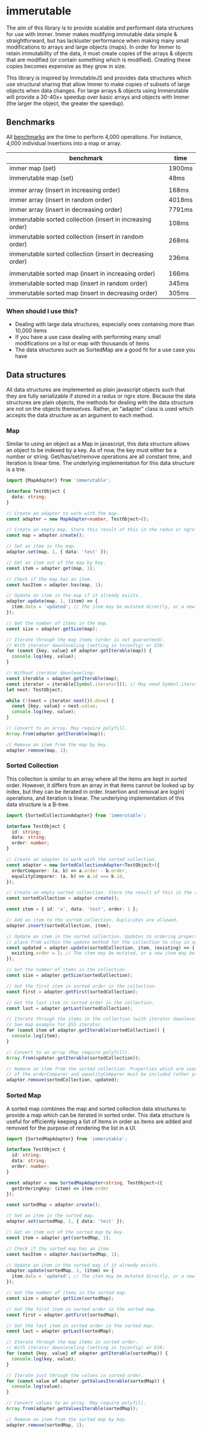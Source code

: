 # immerutable

The aim of this library is to provide scalable and performant data structures for use with Immer. Immer makes
modifying immutable data simple & straightforward, but has lackluster performance when making many small modifications
to arrays and large objects (maps). In order for Immer to retain immutability of the data, it must create copies of
the arrays & objects that are modified (or contain something which is modified). Creating these copies becomes
expensive as they grow in size.

This library is inspired by ImmutableJS and provides data structures which use structural sharing that allow Immer
to make copies of subsets of large objects when data changes. For large arrays & objects using Immerutable will provide
a 30-40x+ speedup over basic arrays and objects with Immer (the larger the object, the greater the speedup).

## Benchmarks

All [benchmarks](benchmark/benchmark.ts) are the time to perform 4,000 operations. For instance, 4,000 individual insertions into a map or array.

|benchmark|time|
|---------|----|
|immer map (set)|1900ms|
|immerutable map (set)|48ms|
|||
|immer array (insert in increasing order)|168ms|
|immer array (insert in random order)|4018ms|
|immer array (insert in decreasing order)|7791ms|
|immerutable sorted collection (insert in increasing order)|108ms|
|immerutable sorted collection (insert in random order)|268ms|
|immerutable sorted collection (insert in decreasing order)|236ms|
|||
|immerutable sorted map (insert in increasing order)|166ms|
|immerutable sorted map (insert in random order)|345ms|
|immerutable sorted map (insert in decreasing order)|305ms|

### When should I use this?

* Dealing with large data structures, especially ones containing more than 10,000 items
* If you have a use case dealing with performing many small modifications on a list or map with thousands of items
* The data structures such as SortedMap are a good fit for a use case you have

## Data structures

All data structures are implemented as plain javascript objects such that they are fully serializable if stored in
a redux or ngrx store. Because the data structures are plain objects, the methods for dealing with the data structure
are not on the objects themselves. Rather, an "adapter" class is used which accepts the data structure as an argument
to each method.

### Map

Similar to using an object as a Map in javascript, this data structure allows an object to be indexed by a key.
As of now, the key must either be a number or string. Get/has/set/remove operations are all constant time, and iteration
is linear time. The underlying implementation for this data structure is a trie.

```typescript
import {MapAdapter} from 'immerutable';

interface TestObject {
  data: string;
}

// Create an adapter to work with the map.
const adapter = new MapAdapter<number, TestObject>();

// Create an empty map. Store this result of this in the redux or ngrx store.
const map = adapter.create();

// Set an item in the map.
adapter.set(map, 1, { data: 'test' });

// Get an item out of the map by key.
const item = adapter.get(map, 1);

// Check if the map has an item.
const hasItem = adapter.has(map, 1);

// Update an item in the map if it already exists.
adapter.update(map, 1, (item) => {
  item.data = 'updated'; // The item may be mutated directly, or a new item may be returned.
});

// Get the number of items in the map.
const size = adapter.getSize(map);

// Iterate through the map items (order is not guaranteed).
// With iterator downleveling (setting in tsconfig) or ES6:
for (const {key, value} of adapter.getIterable(map)) {
  console.log(key, value);
}

// Without iterator downleveling:
const iterable = adapter.getIterable(map);
const iterator = iterable[Symbol.iterator](); // May need Symbol.iterator polyfill
let next: TestObject;

while (!(next = iterator.next()).done) {
  const {key, value} = next.value;
  console.log(key, value);
}

// Convert to an array. May require polyfill.
Array.from(adapter.getIterable(map));

// Remove an item from the map by key.
adapter.remove(map, 1);
```

### Sorted Collection

This collection is similar to an array where all the items are kept in sorted order. However, it differs from an array
in that items cannot be looked up by index, but they can be iterated in order. Insertion and removal are log(n)
operations, and iteration is linear. The underlying implementation of this data structure is a B-tree.

```typescript
import {SortedCollectionAdapter} from 'immerutable';

interface TestObject {
  id: string;
  data: string;
  order: number;
}

// Create an adapter to work with the sorted collection.
const adapter = new SortedCollectionAdapter<TestObject>({
  orderComparer: (a, b) => a.order - b.order,
  equalityComparer: (a, b) => a.id === b.id,
});

// Create an empty sorted collection. Store the result of this in the redux or ngrx store.
const sortedCollection = adapter.create();

const item = { id: 'a', data: 'test', order: 1 };

// Add an item to the sorted collection. Duplicates are allowed.
adapter.insert(sortedCollection, item);

// Update an item in the sorted collection. Updates to ordering properties MUST take 
// place from within the update method for the collection to stay in sorted order.
const updated = adapter.update(sortedCollection, item, (existing) => {
  existing.order = 2; // The item may be mutated, or a new item may be returned.
});

// Get the number of items in the collection.
const size = adapter.getSize(sortedCollection);

// Get the first item in sorted order in the collection.
const first = adapter.getFirst(sortedCollection);

// Get the last item in sorted order in the collection.
const last = adapter.getLast(sortedCollection);

// Iterate through the items in the collection (with iterator downleveling or ES6). 
// See map example for ES5 iterator.
for (const item of adapter.getIterable(sortedCollection)) {
  console.log(item);
}

// Convert to an array (May require polyfill).
Array.from(updater.getIterable(sortedCollection));

// Remove an item from the sorted collection. Properties which are used as part 
// of the orderComparer and equalityComparer must be included (other properties are optional).
adapter.remove(sortedCollection, updated);
```

### Sorted Map

A sorted map combines the map and sorted collection data structures to provide a map which can be iterated in sorted
order. This data structure is useful for efficiently keeping a list of items in order as items are added and removed
for the purpose of rendering the list in a UI.

```typescript
import {SortedMapAdapter} from 'immerutable';

interface TestObject {
  id: string;
  data: string;
  order: number;
}

const adapter = new SortedMapAdapter<string, TestObject>({
  getOrderingKey: (item) => item.order
});

const sortedMap = adapter.create();

// Set an item in the sorted map.
adapter.set(sortedMap, 1, { data: 'test' });

// Get an item out of the sorted map by key.
const item = adapter.get(sortedMap, 1);

// Check if the sorted map has an item.
const hasItem = adapter.has(sortedMap, 1);

// Update an item in the sorted map if it already exists.
adapter.update(sortedMap, 1, (item) => {
  item.data = 'updated'; // The item may be mutated directly, or a new item may be returned.
});

// Get the number of items in the sorted map.
const size = adapter.getSize(sortedMap);

// Get the first item in sorted order in the sorted map.
const first = adapter.getFirst(sortedMap);

// Get the last item in sorted order in the sorted map.
const last = adapter.getLast(sortedMap);

// Iterate through the map items in sorted order.
// With iterator downleveling (setting in tsconfig) or ES6:
for (const {key, value} of adapter.getIterable(sortedMap)) {
  console.log(key, value);
}

// Iterate just through the values in sorted order.
for (const value of adapter.getValuesIterable(sortedMap)) {
  console.log(value);
}

// Convert values to an array. May require polyfill.
Array.from(adapter.getValuesIterable(sortedMap));

// Remove an item from the sorted map by key.
adapter.remove(sortedMap, 1);
```
